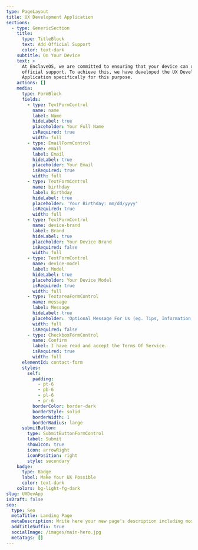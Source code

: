 ```yaml
---
type: PageLayout
title: UX Development Application
sections:
  - type: GenericSection
    title:
      type: TitleBlock
      text: Add Official Support
      color: text-dark
    subtitle: On Your Device
    text: >
      At EnclaveOS, we are committed to ensuring that your device can receive
      official support. To achieve this, we have developed the UX Development
      Application specifically for this purpose.
    actions: []
    media:
      type: FormBlock
      fields:
        - type: TextFormControl
          name: name
          label: Name
          hideLabel: true
          placeholder: Your Full Name
          isRequired: true
          width: full
        - type: EmailFormControl
          name: email
          label: Email
          hideLabel: true
          placeholder: Your Email
          isRequired: true
          width: full
        - type: TextFormControl
          name: birthday
          label: Birthday
          hideLabel: true
          placeholder: 'Your Birthday: mm/dd/yyyy'
          isRequired: true
          width: full
        - type: TextFormControl
          name: device-brand
          label: Brand
          hideLabel: true
          placeholder: Your Device Brand
          isRequired: false
          width: full
        - type: TextFormControl
          name: device-model
          label: Model
          hideLabel: true
          placeholder: Your Device Model
          isRequired: true
          width: full
        - type: TextareaFormControl
          name: message
          label: Message
          hideLabel: true
          placeholder: 'Optional Message For Us (eg. Tips, Information, More Help, Etc)'
          width: full
          isRequired: false
        - type: CheckboxFormControl
          name: Confirm
          label: I have read and accept the Terms Of Service.
          isRequired: true
          width: full
      elementId: contact-form
      styles:
        self:
          padding:
            - pt-6
            - pb-6
            - pl-6
            - pr-6
          borderColor: border-dark
          borderStyle: solid
          borderWidth: 1
          borderRadius: large
      submitButton:
        type: SubmitButtonFormControl
        label: Submit
        showIcon: true
        icon: arrowRight
        iconPosition: right
        style: secondary
    badge:
      type: Badge
      label: Make Your UX Possible
      color: text-dark
    colors: bg-light-fg-dark
slug: UXDevApp
isDraft: false
seo:
  type: Seo
  metaTitle: Landing Page
  metaDescription: Write here your new page's description including most relevant keywords.
  addTitleSuffix: true
  socialImage: /images/main-hero.jpg
  metaTags: []
---
```

